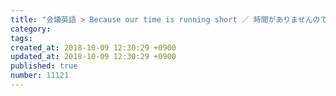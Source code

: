 ```yaml
---
title: "会議英語 > Because our time is running short ／ 時間がありませんので 2014-02-01"
category: 
tags: 
created_at: 2018-10-09 12:30:29 +0900
updated_at: 2018-10-09 12:30:29 +0900
published: true
number: 11121
---
```



